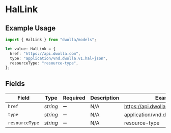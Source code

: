# HalLink

## Example Usage

```typescript
import { HalLink } from "dwolla/models";

let value: HalLink = {
  href: "https://api.dwolla.com",
  type: "application/vnd.dwolla.v1.hal+json",
  resourceType: "resource-type",
};
```

## Fields

| Field                              | Type                               | Required                           | Description                        | Example                            |
| ---------------------------------- | ---------------------------------- | ---------------------------------- | ---------------------------------- | ---------------------------------- |
| `href`                             | *string*                           | :heavy_minus_sign:                 | N/A                                | https://api.dwolla.com             |
| `type`                             | *string*                           | :heavy_minus_sign:                 | N/A                                | application/vnd.dwolla.v1.hal+json |
| `resourceType`                     | *string*                           | :heavy_minus_sign:                 | N/A                                | resource-type                      |